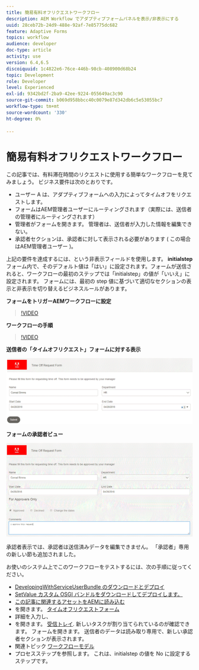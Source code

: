 ```yaml
---
title: 簡易有料オフリクエストワークフロー
description: AEM Workflow でアダプティブフォームパネルを表示/非表示にする
uuid: 28ceb72b-24d9-488e-92af-7e85775dc682
feature: Adaptive Forms
topics: workflow
audience: developer
doc-type: article
activity: use
version: 6.4,6.5
discoiquuid: 1c4822e6-76ce-446b-98cb-408900d68b24
topic: Development
role: Developer
level: Experienced
exl-id: 9342bd2f-2ba9-42ee-9224-055649ac3c90
source-git-commit: b069d958bbcc40c0079e87d342db6c5e53055bc7
workflow-type: tm+mt
source-wordcount: '330'
ht-degree: 0%

---
```


# 簡易有料オフリクエストワークフロー

この記事では、有料滞在時間のリクエストに使用する簡単なワークフローを見てみましょう。 ビジネス要件は次のとおりです。

* ユーザー A は、アダプティブフォームへの入力によってタイムオフをリクエストします。
* フォームはAEM管理者ユーザーにルーティングされます（実際には、送信者の管理者にルーティングされます）
* 管理者がフォームを開きます。 管理者は、送信者が入力した情報を編集できない。
* 承認者セクションは、承認者に対して表示される必要があります ( この場合はAEM管理者ユーザー )。

上記の要件を達成するには、という非表示フィールドを使用します。 **initialstep** フォーム内で、そのデフォルト値は「はい」に設定されます。フォームが送信されると、ワークフローの最初のステップでは「initialstep」の値が「いいえ」に設定されます。 フォームには、最初の step 値に基づいて適切なセクションの表示と非表示を切り替えるビジネスルールがあります。

**フォームをトリガーAEMワークフローに設定**

>[!VIDEO](https://video.tv.adobe.com/v/28406?quality=9&learn=on)

**ワークフローの手順**

>[!VIDEO](https://video.tv.adobe.com/v/28407?quality=9&learn=on)

**送信者の「タイムオフリクエスト」フォームに対する表示**

![initialstep](assets/initialstep.gif)

**フォームの承認者ビュー**

![承認](assets/approversview.gif)

承認者表示では、承認者は送信済みデータを編集できません。 「承認者」専用の新しい節も追加されました。

お使いのシステム上でこのワークフローをテストするには、次の手順に従ってください。
* [DevelopingWithServiceUserBundle のダウンロードとデプロイ](/help/forms/assets/common-osgi-bundles/DevelopingWithServiceUser.jar)
* [SetValue カスタム OSGI バンドルをダウンロードしてデプロイします。](/help/forms/assets/common-osgi-bundles/SetValueApp.core-1.0-SNAPSHOT.jar)
* [この記事に関連するアセットをAEMに読み込む](assets/helpxworkflow.zip)
* を開きます。 [タイムオフリクエストフォーム](http://localhost:4502/content/dam/formsanddocuments/helpx/timeoffrequestform/jcr:content?wcmmode=disabled)
* 詳細を入力し、
* を開きます。 [受信トレイ](http://localhost:4502/mnt/overlay/cq/inbox/content/inbox.html). 新しいタスクが割り当てられているのが確認できます。 フォームを開きます。 送信者のデータは読み取り専用で、新しい承認者セクションが表示されます。
* 関連トピック [ワークフローモデル](http://localhost:4502/editor.html/conf/global/settings/workflow/models/helpxworkflow.html)
* プロセスステップを参照します。 これは、initialstep の値を No に設定するステップです。
